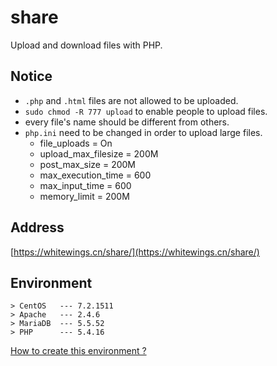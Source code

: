 # share
Upload and download files with PHP.
## Notice
* `.php` and `.html` files are not allowed to be uploaded.
* `sudo chmod -R 777 upload` to enable people to upload files.
* every file's name should be different from others.
* `php.ini` need to be changed in order to upload large files.
  * file_uploads = On
  * upload_max_filesize = 200M
  * post_max_size = 200M
  * max_execution_time = 600
  * max_input_time = 600
  * memory_limit = 200M


## Address
[https://whitewings.cn/share/](https://whitewings.cn/share/)

## Environment
```
> CentOS   --- 7.2.1511
> Apache   --- 2.4.6
> MariaDB  --- 5.5.52
> PHP      --- 5.4.16
```
[How to create this environment ?](http://whoisnian.com/2017/04/23/LAMP%E7%8E%AF%E5%A2%83%E6%90%AD%E5%BB%BA/)
